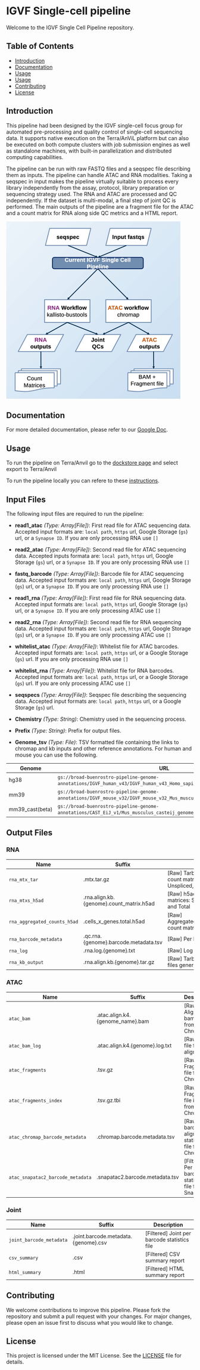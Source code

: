 # IGVF Single-cell pipeline

Welcome to the IGVF Single Cell Pipeline repository. 

## Table of Contents

- [Introduction](#introduction)
- [Documentation](#documentation)
- [Usage](#usage)
- [Usage](#usage)
- [Contributing](#contributing)
- [License](#license)

## Introduction

This pipeline had been designed by the IGVF single-cell focus group for automated pre-processing and quality control of single-cell sequencing data. It supports native execution on the Terra/AnViL platform but can also be executed on both compute clusters with job submission engines as well as standalone machines, with built-in parallelization and distributed computing capabilities. 

The pipeline can be run with raw FASTQ files and a seqspec file describing them as inputs. The pipeline can handle ATAC and RNA modalities. Taking a seqspec in input makes the pipeline virtually suitable to process every library independently from the assay, protocol, library preparation or sequencing strategy used.
The RNA and ATAC are processed and QC independently. If the dataset is multi-modal, a final step of joint QC is performed. The main outputs of the pipeline are a fragment file for the ATAC and a count matrix for RNA along side QC metrics and a HTML report.

![Pipeline Overview](docs/images/pipeline_flowchart.png)


## Documentation

For more detailed documentation, please refer to our [Google Doc](https://docs.google.com/document/d/1NgNYDduZsThKTyND8DI1DIMwiG9q-Rt462377_NZXis/edit).

## Usage

To run the pipeline on Terra/Anvil go to the [dockstore page](https://dockstore.org/workflows/github.com/IGVF/single-cell-pipeline/IGVF-single_cell_pipeline:main?tab=info) and select export to Terra/Anvil


To run the pipeline locally you can refere to these [instructions](docs/install-pipeline-locally.org).

## Input Files

The following input files are required to run the pipeline:

- **read1_atac** *(Type: Array[File])*: First read file for ATAC sequencing data. Accepted input formats are: `local path`, `https` url, Google Storage (`gs`) url, or a `Synapse ID`. If you are only processing RNA use `[]`
- **read2_atac** *(Type: Array[File])*: Second read file for ATAC sequencing data. Accepted inputs formata are: `local path`, `https` url, Google Storage (`gs`) url, or a `Synapse ID`. If you are only processing RNA use `[]` 
- **fastq_barcode** *(Type: Array[File])*: Barcode file for ATAC sequencing data. Accepted input formats are: `local path`, `https` url, Google Storage (`gs`) url, or a `Synapse ID`. If you are only processing RNA use `[]`

- **read1_rna** *(Type: Array[File])*: First read file for RNA sequencing data. Accepted input formats are: `local path`, `https` url, Google Storage (`gs`) url, or a `Synapse ID`. If you are only processing ATAC use `[]`
- **read2_rna** *(Type: Array[File])*: Second read file for RNA sequencing data. Accepted input formats are: `local path`, `https` url, Google Storage (`gs`) url, or a `Synapse ID`. If you are only processing ATAC use `[]`
- **whitelist_atac** *(Type: Array[File])*: Whitelist file for ATAC barcodes. Accepted input formats are: `local path`, `https` url, or a Google Storage (`gs`) url. If you are only processing RNA use `[]`
- **whitelist_rna** *(Type: Array[File])*: Whitelist file for RNA barcodes. Accepted input formats are: `local path`, `https` url, or a Google Storage (`gs`) url. If you are only processing ATAC use `[]`
- **seqspecs** *(Type: Array[File])*: Seqspec file describing the sequencing data. Accepted input formats are: `local path`, `https` url, or a Google Storage (`gs`) url.
- **Chemistry** *(Type: String)*: Chemistry used in the sequencing process.
- **Prefix** *(Type: String)*: Prefix for output files.
- **Genome_tsv** *(Type: File)*: TSV formatted file containing the links to chromap and  kb inputs and other reference annotations. For human and mouse you can use the following.

| Genome | URL |
|--------|-----|
| hg38   | `gs://broad-buenrostro-pipeline-genome-annotations/IGVF_human_v43/IGVF_human_v43_Homo_sapiens_genome_files_hg38_v43.tsv` |
| mm39   | `gs://broad-buenrostro-pipeline-genome-annotations/IGVF_mouse_v32/IGVF_mouse_v32_Mus_musculus_genome_files_mm39_v32.tsv` |
| mm39_cast(beta)   | `gs://broad-buenrostro-pipeline-genome-annotations/CAST_EiJ_v1/Mus_musculus_casteij_genome_files.tsv` |

## Output Files

### RNA
| Name | Suffix | Description |
|--------|-----|--------|
| `rna_mtx_tar `| .mtx.tar.gz | [Raw] Tarball containing four separated count matrices in mtx format: Spliced, Unspliced, Ambiguous, and Total |
| `rna_mtxs_h5ad` | .rna.align.kb.{genome}.count_matrix.h5ad | [Raw] h5ad containing four separated count matrices: Spliced, Unspliced, Ambiguous, and Total |
| `rna_aggregated_counts_h5ad` | .cells_x_genes.total.h5ad | [Raw] Aggregated(Ambiguous+Spliced+Unspliced) count matrix in h5ad format |
| `rna_barcode_metadata` | .qc.rna.{genome}.barcode.metadata.tsv | [Raw] Per barcode alignment statistics file |
| `rna_log` | .rna.log.{genome}.txt | [Raw] Log file from kb |
| `rna_kb_output` | .rna.align.kb.{genome}.tar.gz | [Raw] Tarball containing all the logs and bus files generated from kb |

### ATAC

| Name | Suffix | Description |
|--------|-----|--------|
| `atac_bam` | .atac.align.k4.{genome_name}.bam | [Raw] Aligned bam file from Chromap |
| `atac_bam_log` | .atac.align.k4.{genome}.log.txt | [Raw] Log file from aligner |
| `atac_fragments` | .tsv.gz | [Raw] Fragment file from Chromap |
| `atac_fragments_index`  | .tsv.gz.tbi | [Raw] Fragment file index from Chromap |
| `atac_chromap_barcode_metadata` | .chromap.barcode.metadata.tsv | [Raw] Per barcode alignment statistics file from Chromap |
| `atac_snapatac2_barcode_metadata` | .snapatac2.barcode.metadata.tsv | [Filtered] Per barcode statistics file from SnapATAC2 |

### Joint

| Name | Suffix | Description |
|--------|-----|--------|
| `joint_barcode_metadata` | .joint.barcode.metadata.{genome}.csv | [Filtered] Joint per barcode statistics file |
| `csv_summary` | .csv | [Filtered] CSV summary report |
| `html_summary` | .html | [Filtered] HTML summary report |


## Contributing

We welcome contributions to improve this pipeline. Please fork the repository and submit a pull request with your changes. For major changes, please open an issue first to discuss what you would like to change.

## License

This project is licensed under the MIT License. See the [LICENSE](LICENSE) file for details.
